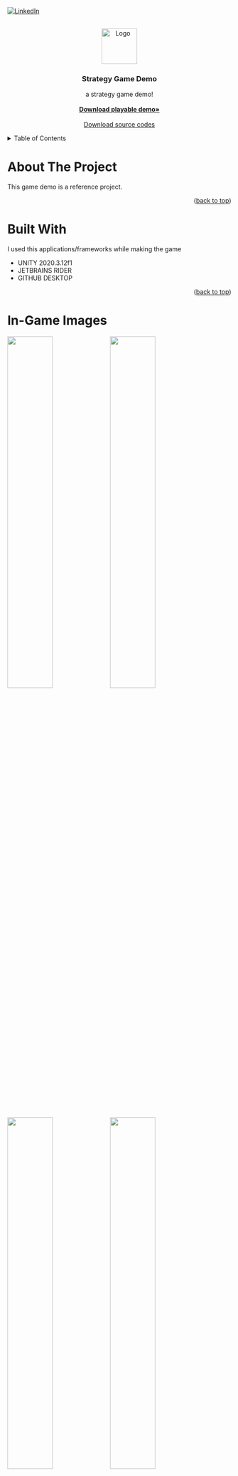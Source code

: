 <!-- Improved compatibility of back to top link: See: https://github.com/othneildrew/Best-README-Template/pull/73 -->
<a name="readme-top"></a>
<!--
*** Thanks for checking out the Best-README-Template. If you have a suggestion
*** that would make this better, please fork the repo and create a pull request
*** or simply open an issue with the tag "enhancement".
*** Don't forget to give the project a star!
*** Thanks again! Now go create something AMAZING! :D
-->



<!-- PROJECT SHIELDS -->
<!--
*** I'm using markdown "reference style" links for readability.
*** Reference links are enclosed in brackets [ ] instead of parentheses ( ).
*** See the bottom of this document for the declaration of the reference variables
*** for contributors-url, forks-url, etc. This is an optional, concise syntax you may use.
*** https://www.markdownguide.org/basic-syntax/#reference-style-links
-->
[![LinkedIn][linkedin-shield]][linkedin-url]


<!-- PROJECT LOGO -->
<br />
<div align="center">
  <a href="https://www.linkedin.com/in/furkan-nebio%C4%9Flu-257b411b7/">
    <img src="https://i.ibb.co/CHcCRtB/Logo.png" alt="Logo" width="80" height="80">
  </a>

  <h3 align="center">Strategy Game Demo</h3>

  <p align="center">
   a strategy game demo!
    <br />
    <br />
    <a href="https://github.com/othneildrew/Best-README-Template"><strong>Download playable demo»</strong></a>
    <br />
    <br />
    <a href="https://github.com/othneildrew/Best-README-Template">Download source codes</a>
  </p>
</div>



<!-- TABLE OF CONTENTS -->
<details>
  <summary>Table of Contents</summary>
  <ol>
    <li>
      <a href="#about-the-project">About The Project</a>
    </li>
     <li>
      <a href="#built-with">Built With</a>
    </li>
     <li>
      <a href="#in-game-images">In-game Images</a>
    </li>
    <li>
      <a href="#in-game-algorithms">In-game Algorithms</a>
    </li>
    <li><a href="#draw-call">Draw-call</a></li>
    <li><a href="#design">Design</a></li>
    <li><a href="#contact">Contact</a></li>
  </ol>
</details>



<!-- ABOUT THE PROJECT -->
# About The Project

This game demo is a reference project.

<p align="right">(<a href="#readme-top">back to top</a>)</p>



# Built With

I used this applications/frameworks while making the game

* UNITY 2020.3.12f1
* JETBRAINS RIDER
* GITHUB DESKTOP

<p align="right">(<a href="#readme-top">back to top</a>)</p>

# In-Game Images

<img src="https://user-images.githubusercontent.com/76211809/209403826-8f1589e6-a14d-4eec-b321-b3b2201f290d.gif" width="45%"></img> <img src="https://user-images.githubusercontent.com/76211809/209403876-835cf0f0-f80d-4ad5-afe7-35979bb0643d.gif" width="45%"></img> <img src="https://user-images.githubusercontent.com/76211809/209404020-8e1fb426-8aed-4d3b-9daa-780337763f2b.gif" width="45%"></img> <img src="https://user-images.githubusercontent.com/76211809/209404064-687a19e3-ec84-4981-b075-705721b8d02b.gif" width="45%"></img> 

<!-- GETTING STARTED -->
# In-game Algorithms

## A* PathFinding

A* Pathfinding is an algorithm used to efficiently find a path from a starting point to a goal in a graph or a grid. It works by continuously evaluating the estimated cost to reach the goal from each possible next step and choosing the path with the lowest estimated cost until the goal is reached.

![Animation6](https://user-images.githubusercontent.com/76211809/209404291-aa88aa04-769a-4c9e-837f-64ccd64158d6.gif)


## Draw Call
![Animation2](https://user-images.githubusercontent.com/76211809/209405207-12730213-09bc-4552-98e9-d7b9d0444e5e.gif)

## DESIGN
### Polymorphism
### Inheritance
### S-O-L-I-D
### Factory
### Singleton
### Publish And Subscribe
### MVC (MVVM)

<p align="right">(<a href="#readme-top">back to top</a>)</p>


<!-- CONTACT -->
## Contact

Furkan Nebioğlu - ttfurkaneb@gmail.com


Project Link: [https://github.com/forawolf42/Strategy-Game-Demo](https://github.com/forawolf42/Strategy-Game-Demo)

<p align="right">(<a href="#readme-top">back to top</a>)</p>


[linkedin-shield]: https://img.shields.io/badge/-LinkedIn-black.svg?style=for-the-badge&logo=linkedin&colorB=555
[linkedin-url]: https://www.linkedin.com/in/furkan-nebio%C4%9Flu-257b411b7/
